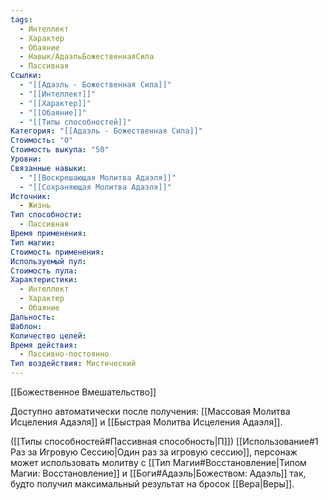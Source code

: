```yaml
---
tags:
  - Интеллект
  - Характер
  - Обаяние
  - Навык/АдаэльБожественнаяСила
  - Пассивная
Ссылки:
  - "[[Адаэль - Божественная Сила]]"
  - "[[Интеллект]]"
  - "[[Характер]]"
  - "[[Обаяние]]"
  - "[[Типы способностей]]"
Категория: "[[Адаэль - Божественная Сила]]"
Стоимость: "0"
Стоимость выкупа: "50"
Уровни: 
Связанные навыки:
  - "[[Воскрешающая Молитва Адаэля]]"
  - "[[Сохраняющая Молитва Адаэля]]"
Источник:
  - Жизнь
Тип способности:
  - Пассивная
Время применения: 
Тип магии: 
Стоимость применения: 
Используемый пул: 
Стоимость пула: 
Характеристики:
  - Интеллект
  - Характер
  - Обаяние
Дальность: 
Шаблон: 
Количество целей: 
Время действия:
  - Пассивно-постоянно
Тип воздействия: Мистический
---
```

[[Божественное Вмешательство]]

Доступно автоматически после получения: [[Массовая Молитва Исцеления Адаэля]] и [[Быстрая Молитва Исцеления Адаэля]].

([[Типы способностей#Пассивная способность|П]]) [[Использование#1 Раз за Игровую Сессию|Один раз за игровую сессию]], персонаж может использовать молитву с [[Тип Магии#Восстановление|Типом Магии: Восстановление]] и [[Боги#Адаэль|Божеством: Адаэль]]
так, будто получил максимальный результат на бросок [[Вера|Веры]]. 
